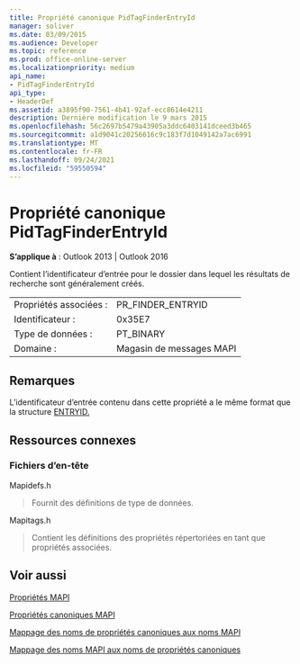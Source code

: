 ```yaml
---
title: Propriété canonique PidTagFinderEntryId
manager: soliver
ms.date: 03/09/2015
ms.audience: Developer
ms.topic: reference
ms.prod: office-online-server
ms.localizationpriority: medium
api_name:
- PidTagFinderEntryId
api_type:
- HeaderDef
ms.assetid: a3895f90-7561-4b41-92af-ecc8614e4211
description: Dernière modification le 9 mars 2015
ms.openlocfilehash: 56c2697b5479a43905a3ddc6403141dceed3b465
ms.sourcegitcommit: a1d9041c20256616c9c183f7d1049142a7ac6991
ms.translationtype: MT
ms.contentlocale: fr-FR
ms.lasthandoff: 09/24/2021
ms.locfileid: "59550594"
---
```

# <a name="pidtagfinderentryid-canonical-property"></a>Propriété canonique PidTagFinderEntryId

  
  
**S’applique à** : Outlook 2013 | Outlook 2016 
  
Contient l’identificateur d’entrée pour le dossier dans lequel les résultats de recherche sont généralement créés.
  
|||
|:-----|:-----|
|Propriétés associées :  <br/> |PR_FINDER_ENTRYID  <br/> |
|Identificateur :  <br/> |0x35E7  <br/> |
|Type de données :  <br/> |PT_BINARY  <br/> |
|Domaine :  <br/> |Magasin de messages MAPI  <br/> |
   
## <a name="remarks"></a>Remarques

L’identificateur d’entrée contenu dans cette propriété a le même format que la structure [ENTRYID.](entryid.md) 
  
## <a name="related-resources"></a>Ressources connexes

### <a name="header-files"></a>Fichiers d’en-tête

Mapidefs.h
  
> Fournit des définitions de type de données.
    
Mapitags.h
  
> Contient les définitions des propriétés répertoriées en tant que propriétés associées.
    
## <a name="see-also"></a>Voir aussi



[Propriétés MAPI](mapi-properties.md)
  
[Propriétés canoniques MAPI](mapi-canonical-properties.md)
  
[Mappage des noms de propriétés canoniques aux noms MAPI](mapping-canonical-property-names-to-mapi-names.md)
  
[Mappage des noms MAPI aux noms de propriétés canoniques](mapping-mapi-names-to-canonical-property-names.md)

